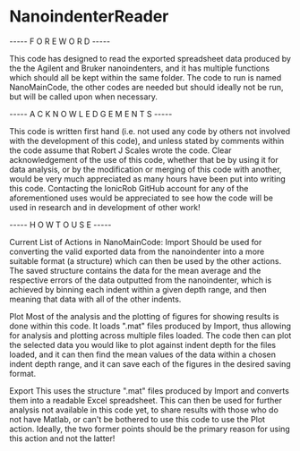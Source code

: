 # NanoindenterReader
----- F O R E W O R D -----

This code has designed to read the exported spreadsheet data produced by the the Agilent and Bruker nanoindenters, and it has multiple functions which should all be kept within the same folder.
The code to run is named NanoMainCode, the other codes are needed but should ideally not be run, but will be called upon when necessary.


----- A C K N O W L E D G E M E N T S -----

This code is written first hand (i.e. not used any code by others not involved with the development of this code), and unless stated by comments within the code assume that Robert J Scales wrote the code.
Clear acknowledgement of the use of this code, whether that be by using it for data analysis, or by the modification or merging of this code with another, would be very much appreciated as many hours have been put into writing this code.
Contacting the IonicRob GitHub account for any of the aforementioned uses would be appreciated to see how the code will be used in research and in development of other work!


----- H O W  T O  U S E -----

Current List of Actions in NanoMainCode:
Import
Should be used for converting the valid exported data from the nanoindenter into a more suitable format (a structure) which can then be used by the other actions.
The saved structure contains the data for the mean average and the respective errors of the data outputted from the nanoindenter, which is achieved by binning each indent within a given depth range, and then meaning that data with all of the other indents.

Plot
Most of the analysis and the plotting of figures for showing results is done within this code. It loads ".mat" files produced by Import, thus allowing for analysis and plotting across multiple files loaded.
The code then can plot the selected data you would like to plot against indent depth for the files loaded, and it can then find the mean values of the data within a chosen indent depth range, and it can save each of the figures in the desired saving format.

Export
This uses the structure ".mat" files produced by Import and converts them into a readable Excel spreadsheet. This can then be used for further analysis not available in this code yet, to share results with those who do not have Matlab, or can't be bothered to use this code to use the Plot action. Ideally, the two former points should be the primary reason for using this action and not the latter!
